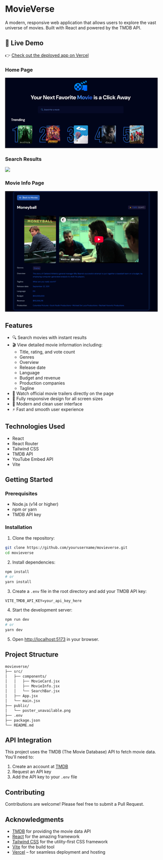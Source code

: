 # MovieVerse

A modern, responsive web application that allows users to explore the vast universe of movies. Built with React and powered by the TMDB API.

## 🚀 Live Demo
👉 [Check out the deployed app on Vercel](https://movieverse-drab.vercel.app)

### Home Page  
<img src="public/UI_Screenshot1.png" width="500"/>

### Search Results  
<img src="public/UI_Screenshot2.png" width="500"/>

### Movie Info Page  
<img src="public/UI_Screenshot3.png" width="500"/>

## Features

- 🔍 Search movies with instant results
- 🎬 View detailed movie information including:
  - Title, rating, and vote count
  - Genres
  - Overview
  - Release date
  - Language
  - Budget and revenue
  - Production companies
  - Tagline
- 🎥 Watch official movie trailers directly on the page
- 📱 Fully responsive design for all screen sizes
- 🎨 Modern and clean user interface
- ⚡ Fast and smooth user experience

## Technologies Used

- React
- React Router
- Tailwind CSS
- TMDB API
- YouTube Embed API
- Vite

## Getting Started

### Prerequisites

- Node.js (v14 or higher)
- npm or yarn
- TMDB API key

### Installation

1. Clone the repository:

```bash
git clone https://github.com/yourusername/movieverse.git
cd movieverse
```

2. Install dependencies:

```bash
npm install
# or
yarn install
```

3. Create a `.env` file in the root directory and add your TMDB API key:

```env
VITE_TMDB_API_KEY=your_api_key_here
```

4. Start the development server:

```bash
npm run dev
# or
yarn dev
```

5. Open [http://localhost:5173](http://localhost:5173) in your browser.

## Project Structure

```
movieverse/
├── src/
│   ├── components/
│   │   ├── MovieCard.jsx
│   │   ├── MovieInfo.jsx
│   │   └── SearchBar.jsx
│   ├── App.jsx
│   └── main.jsx
├── public/
│   └── poster_unavailable.png
├── .env
├── package.json
└── README.md
```

## API Integration

This project uses the TMDB (The Movie Database) API to fetch movie data. You'll need to:

1. Create an account at [TMDB](https://www.themoviedb.org/)
2. Request an API key
3. Add the API key to your `.env` file

## Contributing

Contributions are welcome! Please feel free to submit a Pull Request.

## Acknowledgments

- [TMDB](https://www.themoviedb.org/) for providing the movie data API
- [React](https://reactjs.org/) for the amazing framework
- [Tailwind CSS](https://tailwindcss.com/) for the utility-first CSS framework
- [Vite](https://vitejs.dev/) for the build tool
- [Vercel](https://vercel.com/) – for seamless deployment and hosting
